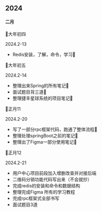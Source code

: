 ## 2024

#### 二月

:date:大年初四

2024.2-13

- Redis安装，了解，命令，学习🎉

:date:大年初五

2024.2-14

- 整理出来Spring的所有笔记🎉
- 面试题目背三道🎉
- 整理捷丰星球系统的项目笔记🎉



:date:正月11

2024.2-20

- 写了一部分rpc框架代码，跑通了整体流程🎉
- 整理处理springBoot之前的笔记🎉
- 整理出了Figma一部分使用笔记🎉

:date:正月12

2024.2-21

- 用户中心项目前段加入增删改查并对接后端 
- 二维码分销功能代码写出来（不会就抄）
- 完成redis的安装和命令和数据结构
- 整理完成Figma 所有的学习教程
- 完成rpc框架式全部书写
- 面试题目3道


